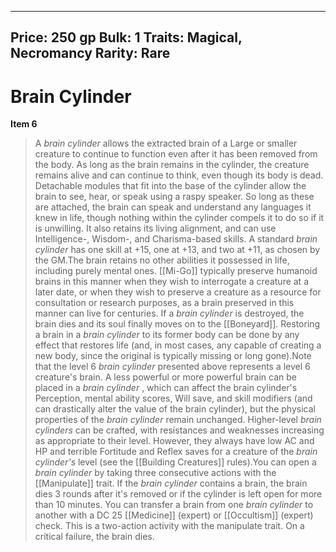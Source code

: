 
---
Price: 250 gp
Bulk: 1
Traits: Magical, Necromancy
Rarity: Rare
---

# Brain Cylinder

**Item 6**

> A *brain cylinder* allows the extracted brain of a Large or smaller creature to continue to function even after it has been removed from the body. As long as the brain remains in the cylinder, the creature remains alive and can continue to think, even though its body is dead. Detachable modules that fit into the base of the cylinder allow the brain to see, hear, or speak using a raspy speaker. So long as these are attached, the brain can speak and understand any languages it knew in life, though nothing within the cylinder compels it to do so if it is unwilling. It also retains its living alignment, and can use Intelligence-, Wisdom-, and Charisma-based skills. A standard *brain cylinder* has one skill at +15, one at +13, and two at +11, as chosen by the GM.The brain retains no other abilities it possessed in life, including purely mental ones. [[Mi-Go]] typically preserve humanoid brains in this manner when they wish to interrogate a creature at a later date, or when they wish to preserve a creature as a resource for consultation or research purposes, as a brain preserved in this manner can live for centuries. If a *brain cylinder* is destroyed, the brain dies and its soul finally moves on to the [[Boneyard]]. Restoring a brain in a *brain cylinder* to its former body can be done by any effect that restores life (and, in most cases, any capable of creating a new body, since the original is typically missing or long gone).Note that the level 6 *brain cylinder* presented above represents a level 6 creature's brain. A less powerful or more powerful brain can be placed in a *brain cylinder* , which can affect the brain cylinder's Perception, mental ability scores, Will save, and skill modifiers (and can drastically alter the value of the brain cylinder), but the physical properties of the *brain cylinder* remain unchanged. Higher-level *brain cylinders* can be crafted, with resistances and weaknesses increasing as appropriate to their level. However, they always have low AC and HP and terrible Fortitude and Reflex saves for a creature of the *brain cylinder's* level (see the [[Building Creatures]] rules).You can open a *brain cylinder* by taking three consecutive actions with the [[Manipulate]] trait. If the *brain cylinder* contains a brain, the brain dies 3 rounds after it's removed or if the cylinder is left open for more than 10 minutes. You can transfer a brain from one *brain cylinder* to another with a DC 25 [[Medicine]] (expert) or [[Occultism]] (expert) check. This is a two-action activity with the manipulate trait. On a critical failure, the brain dies.
